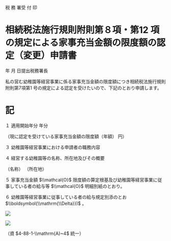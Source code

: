 税 務 署受 付 印

# 相続税法施行規則附則第８項・第12 項の規定による家事充当金額の限度額の認定（変更）申請書

年 月 日提出税務署長

私の営む幼稚園等経営事業に係る家事充当金額の限度額につき相続税法施行規則附則第7項第1 号の規定による認定を受けたいので、下記のとおり申請します。

# 記

１ 適用開始年分 年分

（現に認定を受けている家事充当金額の限度額（年額） 円）

３ 幼稚園等経営事業における申請者の職務内容

４ 経営する幼稚園等の名称、所在地及びその概要

（名称） （所在地）

５ 家事充当金額 $\\mathcal{O}$ 限度額の算定根基及び幼稚園等経営事業に従事している者の給与等 $\\mathcal{O}$ 明細別紙のとおり。

６ 幼稚園等経営事業に従事している者の給与規定別添のとお $\\boldsymbol{\\mathrm{\\Delta}})$ 。

![](https://www.nta.go.jp/tmp/01b01eea-8652-4368-bb29-dcbc82e06e41/images/21a90866f4a94f8aeb12988ba1893839b032f40391d08bd01ee33c7096ee3dc9.jpg)

![](https://www.nta.go.jp/tmp/01b01eea-8652-4368-bb29-dcbc82e06e41/images/5a83623ee90661dd6159a64affca2892ffc9802107446c1947e9712eb6aab3f1.jpg)

（資 $4-88-1-\\mathrm{A}~4$ 統一）